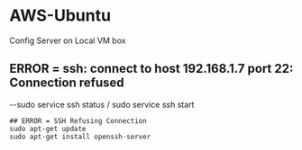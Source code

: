 # AWS-Ubuntu
Config Server on Local VM box

## ERROR = ssh: connect to host 192.168.1.7 port 22: Connection refused
--sudo service ssh status /  sudo service ssh start

```
## ERROR = SSH Refusing Connection
sudo apt-get update
sudo apt-get install openssh-server

```


